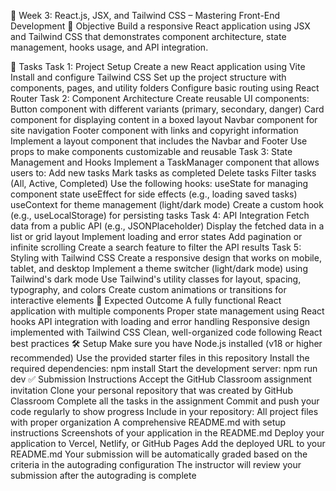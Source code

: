 🎨 Week 3: React.js, JSX, and Tailwind CSS – Mastering Front-End Development
🚀 Objective
Build a responsive React application using JSX and Tailwind CSS that demonstrates component architecture, state management, hooks usage, and API integration.

📂 Tasks
Task 1: Project Setup
Create a new React application using Vite
Install and configure Tailwind CSS
Set up the project structure with components, pages, and utility folders
Configure basic routing using React Router
Task 2: Component Architecture
Create reusable UI components:
Button component with different variants (primary, secondary, danger)
Card component for displaying content in a boxed layout
Navbar component for site navigation
Footer component with links and copyright information
Implement a layout component that includes the Navbar and Footer
Use props to make components customizable and reusable
Task 3: State Management and Hooks
Implement a TaskManager component that allows users to:
Add new tasks
Mark tasks as completed
Delete tasks
Filter tasks (All, Active, Completed)
Use the following hooks:
useState for managing component state
useEffect for side effects (e.g., loading saved tasks)
useContext for theme management (light/dark mode)
Create a custom hook (e.g., useLocalStorage) for persisting tasks
Task 4: API Integration
Fetch data from a public API (e.g., JSONPlaceholder)
Display the fetched data in a list or grid layout
Implement loading and error states
Add pagination or infinite scrolling
Create a search feature to filter the API results
Task 5: Styling with Tailwind CSS
Create a responsive design that works on mobile, tablet, and desktop
Implement a theme switcher (light/dark mode) using Tailwind's dark mode
Use Tailwind's utility classes for layout, spacing, typography, and colors
Create custom animations or transitions for interactive elements
🧪 Expected Outcome
A fully functional React application with multiple components
Proper state management using React hooks
API integration with loading and error handling
Responsive design implemented with Tailwind CSS
Clean, well-organized code following React best practices
🛠️ Setup
Make sure you have Node.js installed (v18 or higher recommended)
Use the provided starter files in this repository
Install the required dependencies:
npm install
Start the development server:
npm run dev
✅ Submission Instructions
Accept the GitHub Classroom assignment invitation
Clone your personal repository that was created by GitHub Classroom
Complete all the tasks in the assignment
Commit and push your code regularly to show progress
Include in your repository:
All project files with proper organization
A comprehensive README.md with setup instructions
Screenshots of your application in the README.md
Deploy your application to Vercel, Netlify, or GitHub Pages
Add the deployed URL to your README.md
Your submission will be automatically graded based on the criteria in the autograding configuration
The instructor will review your submission after the autograding is complete